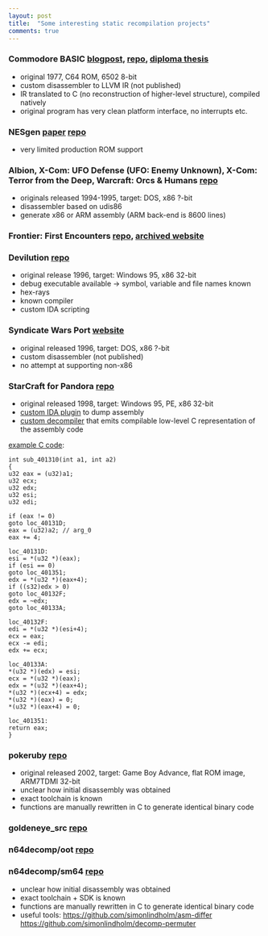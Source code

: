 ```yaml
---
layout: post
title:  "Some interesting static recompilation projects"
comments: true
---
```


### Commodore BASIC [blogpost](https://www.pagetable.com/?p=48), [repo](https://github.com/mist64/cbmbasic), [diploma thesis](http://softpear.sourceforge.net/down/steil-recompilation.pdf)

- original 1977, C64 ROM, 6502 8-bit
- custom disassembler to LLVM IR (not published)
- IR translated to C (no reconstruction of higher-level structure), compiled natively
- original program has very clean platform interface, no interrupts etc.

### NESgen [paper](https://github.com/Xenomega/NESgen/blob/master/NESgen/NESgen%20Documentation.docx) [repo](https://github.com/Xenomega/NESgen)

- very limited production ROM support

### Albion, X-Com: UFO Defense (UFO: Enemy Unknown), X-Com: Terror from the Deep, Warcraft: Orcs & Humans [repo](https://github.com/M-HT/SR)

- originals released 1994-1995, target: DOS, x86 ?-bit
- disassembler based on udis86
- generate x86 or ARM assembly (ARM back-end is 8600 lines)

### Frontier: First Encounters [repo](https://github.com/videogamepreservation/jjffe), [archived website](https://web.archive.org/web/20110303051207/http://jaj22.org.uk/jjffe/)

### Devilution [repo](https://github.com/diasurgical/devilution)

- original release 1996, target: Windows 95, x86 32-bit
- debug executable available -> symbol, variable and file names known
- hex-rays
- known compiler
- custom IDA scripting

### Syndicate Wars Port [website](http://swars.vexillium.org)

- original released 1996, target: DOS, x86 ?-bit
- custom disassembler (not published)
- no attempt at supporting non-x86

### StarCraft for Pandora [repo](https://pyra-handheld.com/boards/threads/starcraft.73844/)

- original released 1998, target: Windows 95, PE, x86 32-bit
- [custom IDA plugin](https://github.com/notaz/ia32rtools/blob/master/ida/saveasm/saveasm.cpp) to dump assembly
- [custom decompiler](https://github.com/notaz/ia32rtools/blob/master/tools/translate.c) that emits compilable low-level C representation of the assembly code

[example C code](https://pyra-handheld.com/boards/threads/starcraft.73844/page-3#post-1292054):
```
int sub_401310(int a1, int a2)
{
u32 eax = (u32)a1;
u32 ecx;
u32 edx;
u32 esi;
u32 edi;

if (eax != 0)
goto loc_40131D;
eax = (u32)a2; // arg_0
eax += 4;

loc_40131D:
esi = *(u32 *)(eax);
if (esi == 0)
goto loc_401351;
edx = *(u32 *)(eax+4);
if ((s32)edx > 0)
goto loc_40132F;
edx = ~edx;
goto loc_40133A;

loc_40132F:
edi = *(u32 *)(esi+4);
ecx = eax;
ecx -= edi;
edx += ecx;

loc_40133A:
*(u32 *)(edx) = esi;
ecx = *(u32 *)(eax);
edx = *(u32 *)(eax+4);
*(u32 *)(ecx+4) = edx;
*(u32 *)(eax) = 0;
*(u32 *)(eax+4) = 0;

loc_401351:
return eax;
}
```

### pokeruby [repo](https://github.com/pret/pokeruby)

- original released 2002, target: Game Boy Advance, flat ROM image, ARM7TDMI 32-bit
- unclear how initial disassembly was obtained
- exact toolchain is known
- functions are manually rewritten in C to generate identical binary code

### goldeneye\_src [repo](https://gitlab.com/kholdfuzion/goldeneye_src)

### n64decomp/oot [repo](https://github.com/n64decomp/oot)
### n64decomp/sm64 [repo](https://github.com/n64decomp/sm64)

- unclear how initial disassembly was obtained
- exact toolchain + SDK is known
- functions are manually rewritten in C to generate identical binary code
- useful tools: https://github.com/simonlindholm/asm-differ https://github.com/simonlindholm/decomp-permuter


